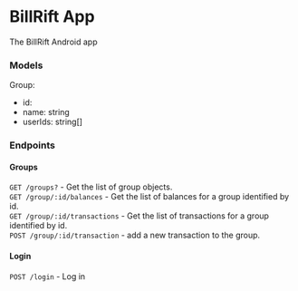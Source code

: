 # BillRift App
The BillRift Android app
### Models
Group:
  - id: 
  - name: string
  - userIds: string[]


### Endpoints
#### Groups
`GET /groups?` - Get the list of group objects.  
`GET /group/:id/balances` - Get the list of balances for a group identified by id.  
`GET /group/:id/transactions` - Get the list of transactions for a group identified by id.  
`POST /group/:id/transaction` - add a new transaction to the group.  
#### Login
`POST /login` - Log in  
